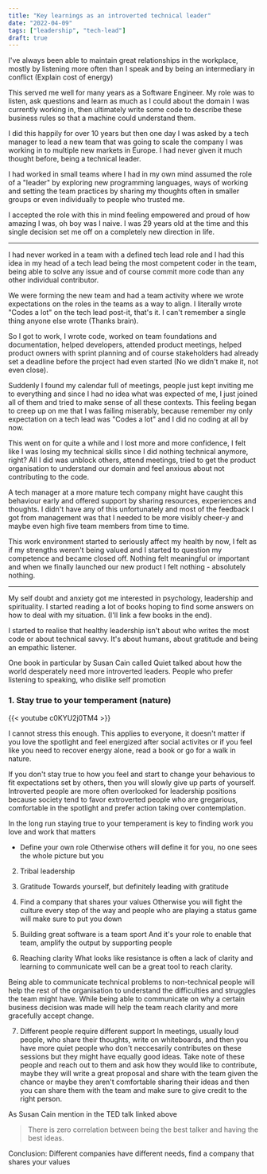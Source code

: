 ```yaml
---
title: "Key learnings as an introverted technical leader"
date: "2022-04-09"
tags: ["leadership", "tech-lead"]
draft: true
---
```


I've always been able to maintain great relationships in the workplace, mostly
by listening more often than I speak and by being an intermediary in conflict (Explain cost of energy)

This served me well for many years as a Software Engineer. My role was to listen,
ask questions and learn as much as I could about the domain I was currently working in,
then ultimately write some code to describe these business rules so that a machine
could understand them.

I did this happily for over 10 years but then one day I was asked by a tech manager
to lead a new team that was going to scale the company I was working in to multiple
new markets in Europe. I had never given it much thought before, being a technical leader.

I had worked in small teams where I had in my own mind assumed the role of a
"leader" by exploring new programming languages, ways of working and setting the 
team practices by sharing my thoughts often in smaller groups or even individually to people
who trusted me.

I accepted the role with this in mind feeling empowered and proud of how amazing I was, oh boy was I naive.
I was 29 years old at the time and this single decision set me off on a completely new direction in life.

---

I had never worked in a team with a defined tech lead role and I had this idea in my head of a tech
lead being the most competent coder in the team, being able to solve any issue and of course commit
more code than any other individual contributor.

We were forming the new team and had a team activity where we wrote expectations on the roles in the 
teams as a way to align. I literally wrote "Codes a lot" on the tech lead post-it, that's it.
I can't remember a single thing anyone else wrote (Thanks brain).

So I got to work, I wrote code, worked on team foundations and documentation, helped developers, attended product meetings,
helped product owners with sprint planning and of course stakeholders had already set a deadline 
before the project had even started (No we didn't make it, not even close).

Suddenly I found my calendar full of meetings, people just kept inviting me to everything and since 
I had no idea what was expected of me, I just joined all of them and tried to make sense of all these
contexts. This feeling began to creep up on me that I was failing miserably, because remember my only
expectation on a tech lead was "Codes a lot" and I did no coding at all by now.

This went on for quite a while and I lost more and more confidence, I felt like I was losing my technical
skills since I did nothing technical anymore, right? All I did was unblock others, attend meetings, tried
to get the product organisation to understand our domain and feel anxious about not contributing to the code.

A tech manager at a more mature tech company might have caught this behaviour early and offered support by
sharing resources, experiences and thoughts. I didn't have any of this unfortunately and most of the feedback
I got from management was that I needed to be more visibly cheer-y and maybe even high five team members from time to time.

This work environment started to seriously affect my health by now, I felt as if my strengths weren't being valued and 
I started to question my competence and became closed off. Nothing felt meaningful or important and when we finally 
launched our new product I felt nothing - absolutely nothing.

--- 

My self doubt and anxiety got me interested in psychology, leadership and spirituality. I started reading a lot of books
hoping to find some answers on how to deal with my situation. (I'll link a few books in the end).

I started to realise that healthy leadership isn't about who writes the most code or about technical savvy. It's
about humans, about gratitude and being an empathic listener. 

One book in particular by Susan Cain called Quiet talked about how the world desperately need more introverted leaders.
People who prefer listening to speaking, who dislike self promotion 

### 1. Stay true to your temperament (nature)

{{< youtube c0KYU2j0TM4 >}}


I cannot stress this enough. This applies to everyone, it doesn't matter if you love the spotlight and feel energized
after social activites or if you feel like you need to recover energy alone, read a book or go for a walk in nature.

If you don't stay true to how you feel and start to change your behavious to fit expectations set by others, then you will
slowly give up parts of yourself. Introverted people are more often overlooked for leadership positions because society 
tend to favor extroverted people who are gregarious, comfortable in the spotlight and prefer action taking over contemplation. 

In the long run staying true to your temperament is key to finding work you love and work that matters


- Define your own role
Otherwise others will define it for you, no one sees the whole picture but you


2. Tribal leadership


3. Gratitude
Towards yourself, but definitely leading with gratitude

4. Find a company that shares your values
Otherwise you will fight the culture every step of the way and people who are playing a status
game will make sure to put you down


5. Building great software is a team sport
And it's your role to enable that team, amplify the output by supporting people

6. Reaching clarity
What looks like resistance is often a lack of clarity and learning to communicate well can be a great tool to reach clarity.

Being able to communicate technical problems to non-technical people will help the rest of the organisation to understand
the difficulties and struggles the team might have. While being able to communicate on why a certain business decision
was made will help the team reach clarity and more gracefully accept change.

7. Different people require different support
In meetings, usually loud people, who share their thoughts, write on whiteboards, and then you have more quiet 
people who don't neccesarily contributes on these sessions but they might have equally good ideas. Take note
of these people and reach out to them and ask how they would like to contribute, maybe they will write
a great proposal and share with the team given the chance or maybe they aren't comfortable sharing their ideas
and then you can share them with the team and make sure to give credit to the right person.

As Susan Cain mention in the TED talk linked above

> There is zero correlation between being the best talker and having the best ideas.

Conclusion:
Different companies have different needs, find a company that shares your values